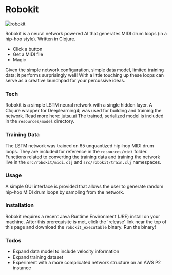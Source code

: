 # Robokit

[![robokit](https://i.imgur.com/fVCKnIH.jpg)](https://i.imgur.com/fVCKnIH.jpg)

Robokit is a neural network powered AI that generates MIDI drum loops (in a hip-hop style). Written in Clojure.

  - Click a button
  - Get a MIDI file
  - Magic

Given the simple network configuration, simple data model, limited training data; it performs surprisingly well! With a little touching up these loops can serve as a creative launchpad for your percussive ideas.

### Tech

Robokit is a simple LSTM neural network with a single hidden layer. A Clojure wrapper for Deeplearning4j was used for building and training the network. Read more here: [jutsu.ai] 
The trained, serialized model is included in the `resources/model` directory.

### Training Data

The LSTM network was trained on 65 unquantized hip-hop MIDI drum loops. They are included for reference in the `resources/midi` folder. Functions related to converting the training data and training the network live in the `src/robokit/midi.clj` and `src/robokit/train.clj` namespaces.

### Usage

 A simple GUI interface is provided that allows the user to generate random hip-hop MIDI drum loops by sampling from the network. 

### Installation

Robokit requires a recent Java Runtime Environment (JRE) install on your machine. After this prerequisite is met, click the 'release' link near the top of this page and download the `robokit_executable` binary. Run the binary!

### Todos
 - Expand data model to include velocity information
 - Expand training dataset
 - Experiment with a more complicated network structure on an AWS P2 instance


[//]: # (These are reference links used in the body of this note and get stripped out when the markdown processor does its job. There is no need to format nicely because it shouldn't be seen. Thanks SO - http://stackoverflow.com/questions/4823468/store-comments-in-markdown-syntax)


   [jutsu.ai]: <https://github.com/hswick/jutsu.ai>
